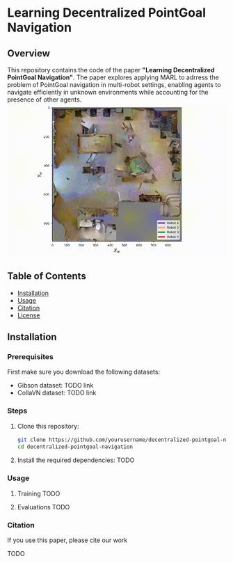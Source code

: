 
# Learning Decentralized PointGoal Navigation

## Overview

This repository contains the code of the paper **"Learning Decentralized PointGoal Navigation"**. The paper explores applying MARL to adrress the problem of PointGoal navigation in multi-robot settings, enabling agents to navigate efficiently in unknown environments while accounting for the presence of other agents.
![](https://github.com/TakieddineSOUALHI/MARLPointNAV/blob/main/video.gif)
## Table of Contents

- [Installation](#installation)
- [Usage](#usage)
- [Citation](#citation)
- [License](#license)

## Installation

### Prerequisites

First make sure you download the following datasets: 
- Gibson dataset: TODO link
- CollaVN dataset: TODO link
### Steps

1. Clone this repository:
   ```bash
   git clone https://github.com/yourusername/decentralized-pointgoal-navigation.git
   cd decentralized-pointgoal-navigation

2. Install the required dependencies:
TODO 
### Usage 
 1. Training 
TODO

 2. Evaluations
TODO 

 ### Citation 
If you use this paper, please cite our work  

TODO 



